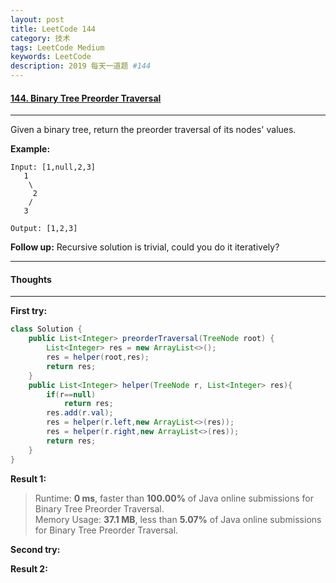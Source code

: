 ```yaml
---
layout: post
title: LeetCode 144
category: 技术
tags: LeetCode Medium
keywords: LeetCode
description: 2019 每天一道题 #144
---
```


#### [144. Binary Tree Preorder Traversal](https://leetcode.com/problems/binary-tree-preorder-traversal/)
---
Given a binary tree, return the preorder traversal of its nodes' values.

**Example:**
```
Input: [1,null,2,3]
   1
    \
     2
    /
   3

Output: [1,2,3]
```
**Follow up:** Recursive solution is trivial, could you do it iteratively?

---
#### Thoughts
---

**First try:**
```Java
class Solution {
    public List<Integer> preorderTraversal(TreeNode root) {
        List<Integer> res = new ArrayList<>();
        res = helper(root,res);
        return res;
    }
    public List<Integer> helper(TreeNode r, List<Integer> res){
        if(r==null)
            return res;
        res.add(r.val);
        res = helper(r.left,new ArrayList<>(res));
        res = helper(r.right,new ArrayList<>(res));
        return res;
    }
}
```

**Result 1:**
> Runtime: **0 ms**, faster than **100.00%** of Java online submissions for Binary Tree Preorder Traversal.  
Memory Usage: **37.1 MB**, less than **5.07%** of Java online submissions for Binary Tree Preorder Traversal.

**Second try:**


**Result 2:**


